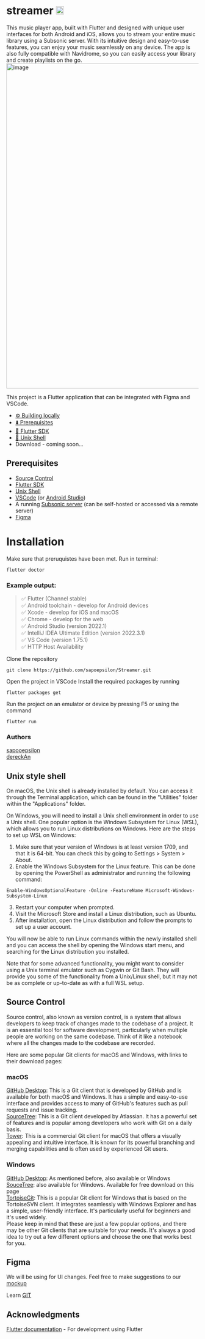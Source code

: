 # streamer  <a href="https://discord.gg/AschPdpaCb"><img src="https://raw.githubusercontent.com/sapoepsilon/streamer/main/lib/readme/discord_icon.png" alt="Join our discord" width="21px"></a>

This music player app, built with Flutter and designed with unique user interfaces for both Android and iOS, allows you to stream your entire music library using a Subsonic server. With its intuitive design and easy-to-use features, you can enjoy your music seamlessly on any device. The app is also fully compatible with Navidrome, so you can easily access your library and create playlists on the go.
<img width="851" alt="image" src="https://user-images.githubusercontent.com/47342870/211945081-9ae95fd4-35bd-486a-9d85-8cd4f4c362aa.png">


This project is a Flutter application that can be integrated with Figma and VSCode.

* [⚙️ Building locally](https://github.com/sapoepsilon/streamer#installation)
* [⬇️ Prerequisites](https://github.com/sapoepsilon/streamer#prerequisites)
* [🍃 Flutter SDK](https://docs.flutter.dev/get-started/install) <br />
* [🐚 Unix Shell](https://github.com/sapoepsilon/streamer/#unix-shell)<br />
* Download - coming soon...<br />

## Prerequisites
* [Source Control](https://github.com/sapoepsilon/streamer#source-control)
* [Flutter SDK](https://docs.flutter.dev/get-started/install) <br />
* [Unix Shell](https://github.com/sapoepsilon/streamer/#unix-shell)<br />
* [VSCode](https://code.visualstudio.com/) (or [Android Studio](https://developer.android.com/studio))<br />
* A running [Subsonic server](http://www.subsonic.org/pages/index.jsp) (can be self-hosted or accessed via a remote server)<br />
* [Figma](httos://www.figma.com/)

# Installation

Make sure that preruquistes have been met. Run in terminal:

```
flutter doctor
```


### Example output: <br />
>✅ Flutter (Channel stable)<br />
✅ Android toolchain - develop for Android devices <br />
✅ Xcode - develop for iOS and macOS <br />
✅ Chrome - develop for the web<br />
✅ Android Studio (version 2022.1)<br />
✅ IntelliJ IDEA Ultimate Edition (version 2022.3.1)<br />
✅ VS Code (version 1.75.1)<br />
✅ HTTP Host Availability<br />

Clone the repository<br />
```
git clone https://github.com/sapoepsilon/Streamer.git
```
Open the project in VSCode
Install the required packages by running
```
flutter packages get
```

Run the project on an emulator or device by pressing F5 or using the command
```
flutter run
```


### Authors
[sapooepsilon](https://github.com/sapoepsilon)<br />
[dereckAn](https://github.com/dereckAn)<br />

## Unix style shell
On macOS, the Unix shell is already installed by default. You can access it through the Terminal application, which can be found in the "Utilities" folder within the "Applications" 
folder.

On Windows, you will need to install a Unix shell environment in order to use a Unix shell. One popular option is the Windows Subsystem for Linux (WSL), which allows you to run 
Linux distributions on Windows. Here are the steps to set up WSL on Windows:

1. Make sure that your version of Windows is at least version 1709, and that it is 64-bit. You can check this by going to Settings > System > About.<br />
2. Enable the Windows Subsystem for the Linux feature. This can be done by opening the PowerShell as administrator and running the following command:<br />
```
Enable-WindowsOptionalFeature -Online -FeatureName Microsoft-Windows-Subsystem-Linux
```
3. Restart your computer when prompted.
4. Visit the Microsoft Store and install a Linux distribution, such as Ubuntu.
5. After installation, open the Linux distribution and follow the prompts to set up a user account.

You will now be able to run Linux commands within the newly installed shell and you can access the shell by opening the Windows start menu, and searching for the Linux distribution 
you installed.

Note that for some advanced functionality, you might want to consider using a Unix terminal emulator such as Cygwin or Git Bash. They will provide you some of the functionality from 
a Unix/Linux shell, but it may not be as complete or up-to-date as with a full WSL setup.

## Source Control

Source control, also known as version control, is a system that allows developers to keep track of changes made to the codebase of a project. It is an essential tool for software development, particularly when multiple people are working on the same codebase. Think of it like a notebook where all the changes made to the codebase are recorded.

Here are some popular Git clients for macOS and Windows, with links to their download pages:

### macOS
[GitHub Desktop](https://desktop.github.com/): This is a Git client that is developed by GitHub and is available for both macOS and Windows. It has a simple and easy-to-use interface and provides access to many of GitHub's features such as pull requests and issue tracking.<br />
[SourceTree](https://www.sourcetreeapp.com/): This is a Git client developed by Atlassian. It has a powerful set of features and is popular among developers who work with Git on a daily basis.<br />
[Tower](https://www.git-tower.com/mac): This is a commercial Git client for macOS that offers a visually appealing and intuitive interface. It is known for its powerful branching and merging capabilities and is often used by experienced Git users.<br />
### Windows
[GitHub Desktop](https://desktop.github.com/): As mentioned before, also available or Windows
<br />
[SouceTree](https://www.sourcetreeapp.com/): also available for Windows. Available for free download on this page <br />
[TortoiseGit](https://tortoisegit.org/download/): This is a popular Git client for Windows that is based on the TortoiseSVN client. It integrates seamlessly with Windows Explorer and has a simple, user-friendly interface. It's particularly useful for beginners and it's used widely.<br />
Please keep in mind that these are just a few popular options, and there may be other Git clients that are suitable for your needs. It's always a good idea to try out a few different options and choose the one that works best for you.

## Figma
We will be using for UI changes. Feel free to make suggestions to our [mockup](https://www.figma.com/file/mNRohLimliXIuyFfmbxT50/Streamer?node-id=0%3A1&t=VYFrIuDYIeraD1np-1)

Learn [GIT](https://docs.github.com/en/get-started/quickstart/git-and-github-learning-resources)


## Acknowledgments

[Flutter documentation](https://docs.flutter.dev) - For development using Flutter

